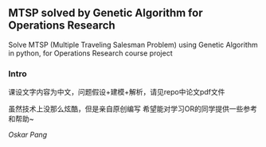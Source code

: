 ## MTSP solved by Genetic Algorithm for Operations Research
Solve MTSP (Multiple Traveling Salesman Problem) using Genetic Algorithm in python, for Operations Research course project

### Intro
课设文字内容为中文，问题假设+建模+解析，请见repo中论文pdf文件

虽然技术上没那么炫酷，但是亲自原创编写
希望能对学习OR的同学提供一些参考和帮助~

*Oskar Pang*

 
